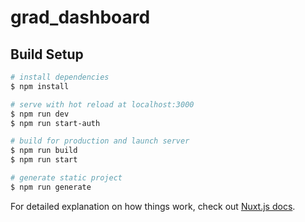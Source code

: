 # grad_dashboard

## Build Setup

```bash
# install dependencies
$ npm install

# serve with hot reload at localhost:3000
$ npm run dev
$ npm run start-auth

# build for production and launch server
$ npm run build
$ npm run start

# generate static project
$ npm run generate
```

For detailed explanation on how things work, check out [Nuxt.js docs](https://nuxtjs.org).
